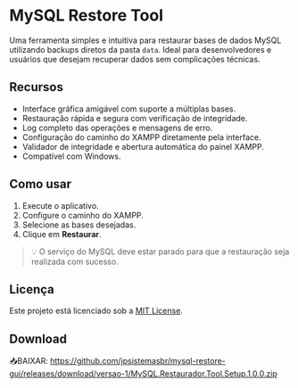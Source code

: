 # MySQL Restore Tool

Uma ferramenta simples e intuitiva para restaurar bases de dados MySQL utilizando backups diretos da pasta `data`. Ideal para desenvolvedores e usuários que desejam recuperar dados sem complicações técnicas.

## Recursos

- Interface gráfica amigável com suporte a múltiplas bases.
- Restauração rápida e segura com verificação de integridade.
- Log completo das operações e mensagens de erro.
- Configuração do caminho do XAMPP diretamente pela interface.
- Validador de integridade e abertura automática do painel XAMPP.
- Compatível com Windows.

## Como usar

1. Execute o aplicativo.
2. Configure o caminho do XAMPP.
3. Selecione as bases desejadas.
4. Clique em **Restaurar**.

> 💡 O serviço do MySQL deve estar parado para que a restauração seja realizada com sucesso.

## Licença

Este projeto está licenciado sob a [MIT License](LICENSE).

## Download
📥BAIXAR: https://github.com/jpsistemasbr/mysql-restore-gui/releases/download/versao-1/MySQL.Restaurador.Tool.Setup.1.0.0.zip
